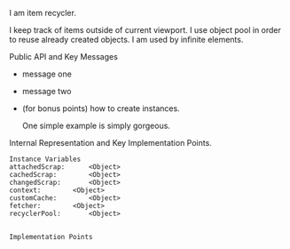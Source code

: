 I am item recycler.

I keep track of items outside of current viewport. I use object pool in order to reuse already created objects.
I am used by infinite elements.

Public API and Key Messages

- message one   
- message two 
- (for bonus points) how to create instances.

   One simple example is simply gorgeous.
 
Internal Representation and Key Implementation Points.

    Instance Variables
	attachedScrap:		<Object>
	cachedScrap:		<Object>
	changedScrap:		<Object>
	context:		<Object>
	customCache:		<Object>
	fetcher:		<Object>
	recyclerPool:		<Object>


    Implementation Points